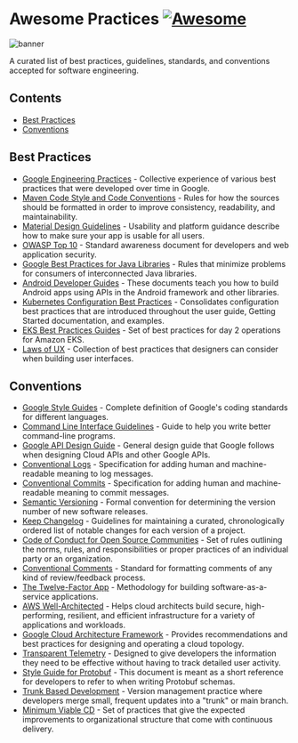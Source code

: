 # Awesome Practices [![Awesome](https://awesome.re/badge.svg)](https://awesome.re)

![banner](https://user-images.githubusercontent.com/5120290/213342525-d7aefbd0-1068-47bd-8a53-f0fb6f61a0dd.png)

A curated list of best practices, guidelines, standards, and conventions accepted for software engineering.

## Contents

- [Best Practices](#best-practices)
- [Conventions](#conventions)

## Best Practices

- [Google Engineering Practices](https://google.github.io/eng-practices/) - Collective experience of various best practices that were developed over time in Google.
- [Maven Code Style and Code Conventions](https://maven.apache.org/developers/conventions/code.html) - Rules for how the sources should be formatted in order to improve consistency, readability, and maintainability.
- [Material Design Guidelines](https://m2.material.io/design/guidelines-overview) - Usability and platform guidance describe how to make sure your app is usable for all users.
- [OWASP Top 10](https://owasp.org/Top10/) - Standard awareness document for developers and web application security.
- [Google Best Practices for Java Libraries](https://jlbp.dev) - Rules that minimize problems for consumers of interconnected Java libraries.
- [Android Developer Guides](https://developer.android.com/guide) - These documents teach you how to build Android apps using APIs in the Android framework and other libraries.
- [Kubernetes Configuration Best Practices](https://kubernetes.io/docs/concepts/configuration/overview/) - Consolidates configuration best practices that are introduced throughout the user guide, Getting Started documentation, and examples.
- [EKS Best Practices Guides](https://aws.github.io/aws-eks-best-practices/) - Set of best practices for day 2 operations for Amazon EKS.
- [Laws of UX](https://lawsofux.com) - Collection of best practices that designers can consider when building user interfaces.

## Conventions

- [Google Style Guides](https://google.github.io/styleguide/) - Complete definition of Google's coding standards for different languages.
- [Command Line Interface Guidelines](https://clig.dev) - Guide to help you write better command-line programs.
- [Google API Design Guide](https://cloud.google.com/apis/design/) - General design guide that Google follows when designing Cloud APIs and other Google APIs.
- [Conventional Logs](https://www.conventionallogs.org) - Specification for adding human and machine-readable meaning to log messages.
- [Conventional Commits](https://www.conventionalcommits.org) - Specification for adding human and machine-readable meaning to commit messages.
- [Semantic Versioning](https://semver.org) - Formal convention for determining the version number of new software releases.
- [Keep Changelog](https://keepachangelog.com) - Guidelines for maintaining a curated, chronologically ordered list of notable changes for each version of a project.
- [Code of Conduct for Open Source Communities](https://www.contributor-covenant.org) - Set of rules outlining the norms, rules, and responsibilities or proper practices of an individual party or an organization.
- [Conventional Comments](https://conventionalcomments.org) - Standard for formatting comments of any kind of review/feedback process.
- [The Twelve-Factor App](https://12factor.net) - Methodology for building software-as-a-service applications.
- [AWS Well-Architected](https://aws.amazon.com/architecture/well-architected/) - Helps cloud architects build secure, high-performing, resilient, and efficient infrastructure for a variety of applications and workloads.
- [Google Cloud Architecture Framework](https://cloud.google.com/architecture/framework) - Provides recommendations and best practices for designing and operating a cloud topology.
- [Transparent Telemetry](https://research.swtch.com/telemetry) - Designed to give developers the information they need to be effective without having to track detailed user activity.
- [Style Guide for Protobuf](https://docs.buf.build/best-practices/style-guide/) - This document is meant as a short reference for developers to refer to when writing Protobuf schemas.
- [Trunk Based Development](https://trunkbaseddevelopment.com) - Version management practice where developers merge small, frequent updates into a "trunk" or main branch.
- [Minimum Viable CD](https://minimumcd.org) - Set of practices that give the expected improvements to organizational structure that come with continuous delivery.
